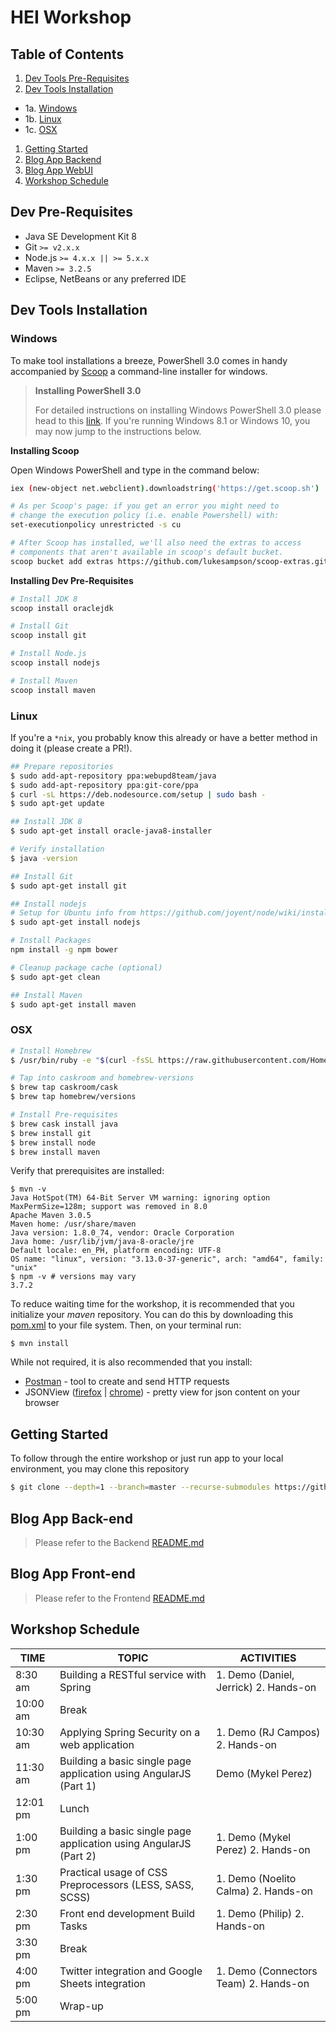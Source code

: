 HEI Workshop
===

Table of Contents
---

1. [Dev Tools Pre-Requisites](#dev-pre-requisites)
1. [Dev Tools Installation](#dev-tools-installation)
  - 1a. [Windows](#windows)
  - 1b. [Linux](#linux)
  - 1c. [OSX](#osx)
1. [Getting Started](#getting-started)
1. [Blog App Backend](#blog-app-back-end)
1. [Blog App WebUI](#blog-app-front-end)
1. [Workshop Schedule](#workshop-schedule)


## Dev Pre-Requisites

- Java SE Development Kit 8
- Git `>= v2.x.x`
- Node.js `>= 4.x.x || >= 5.x.x`
- Maven `>= 3.2.5`
- Eclipse, NetBeans or any preferred IDE

## Dev Tools Installation

### Windows

To make tool installations a breeze, PowerShell 3.0 comes in handy accompanied
by [Scoop](http://scoop.sh/) a command-line installer for windows.


> **Installing PowerShell 3.0**
>
> For detailed instructions on installing Windows PowerShell 3.0 please head to
> this [link](https://technet.microsoft.com/en-us/library/hh847837.aspx).
> If you're running Windows 8.1 or Windows 10, you may now jump to the
> instructions below.

**Installing Scoop**

Open Windows PowerShell and type in the command below:

```bash
iex (new-object net.webclient).downloadstring('https://get.scoop.sh')

# As per Scoop's page: if you get an error you might need to
# change the execution policy (i.e. enable Powershell) with:
set-executionpolicy unrestricted -s cu

# After Scoop has installed, we'll also need the extras to access
# components that aren't available in scoop's default bucket.
scoop bucket add extras https://github.com/lukesampson/scoop-extras.git
```

**Installing Dev Pre-Requisites**

```bash
# Install JDK 8
scoop install oraclejdk

# Install Git
scoop install git

# Install Node.js
scoop install nodejs

# Install Maven
scoop install maven
```

### Linux

If you're a `*nix`, you probably know this already or have a better method in
doing it (please create a PR!).

```bash
## Prepare repositories
$ sudo add-apt-repository ppa:webupd8team/java
$ sudo add-apt-repository ppa:git-core/ppa
$ curl -sL https://deb.nodesource.com/setup | sudo bash -
$ sudo apt-get update

## Install JDK 8
$ sudo apt-get install oracle-java8-installer

# Verify installation
$ java -version

## Install Git
$ sudo apt-get install git

## Install nodejs
# Setup for Ubuntu info from https://github.com/joyent/node/wiki/installing-node.js-via-package-manager
$ sudo apt-get install nodejs

# Install Packages
npm install -g npm bower

# Cleanup package cache (optional)
$ sudo apt-get clean

## Install Maven
$ sudo apt-get install maven
```

### OSX

```bash
# Install Homebrew
$ /usr/bin/ruby -e "$(curl -fsSL https://raw.githubusercontent.com/Homebrew/install/master/install)"

# Tap into caskroom and homebrew-versions
$ brew tap caskroom/cask
$ brew tap homebrew/versions

# Install Pre-requisites
$ brew cask install java
$ brew install git
$ brew install node
$ brew install maven
```

Verify that prerequisites are installed:

```
$ mvn -v
Java HotSpot(TM) 64-Bit Server VM warning: ignoring option MaxPermSize=128m; support was removed in 8.0
Apache Maven 3.0.5
Maven home: /usr/share/maven
Java version: 1.8.0_74, vendor: Oracle Corporation
Java home: /usr/lib/jvm/java-8-oracle/jre
Default locale: en_PH, platform encoding: UTF-8
OS name: "linux", version: "3.13.0-37-generic", arch: "amd64", family: "unix"
$ npm -v # versions may vary
3.7.2
```

To reduce waiting time for the workshop, it is recommended that you initialize your *maven* repository. You can do this by downloading this [pom.xml](https://gist.githubusercontent.com/devcsrj/5b921a3b83b9975a3d14/raw/920badec76e5563a738c60de30ab8d832662d95f/pom.xml) to your file system. Then, on your terminal run:

```
$ mvn install
```

While not required, it is also recommended that you install:

- [Postman](http://www.getpostman.com/) - tool to create and send HTTP requests
- JSONView ([firefox](https://addons.mozilla.org/en-US/firefox/addon/jsonview/) | [chrome](https://chrome.google.com/webstore/detail/jsonview/chklaanhfefbnpoihckbnefhakgolnmc)) - pretty view for json content on your browser


## Getting Started

To follow through the entire workshop or just run app to your local environment,
you may clone this repository

```bash
$ git clone --depth=1 --branch=master --recurse-submodules https://github.com/toro-io/hei-workshop.git
```

## Blog App Back-end

> Please refer to the Backend [README.md](app/api/README.md)

## Blog App Front-end

> Please refer to the Frontend [README.md](app/web/README.md)

## Workshop Schedule

| TIME 	| TOPIC 	| ACTIVITIES 	|
|----------	|-------------------------------------------------------------------	|---------------------------------------	|
| 8:30 am 	| Building a RESTful service with Spring 	| 1. Demo (Daniel, Jerrick) 2. Hands-on 	|
| 10:00 am 	| Break 	|  	|
| 10:30 am 	| Applying Spring Security on a web application 	| 1. Demo (RJ Campos) 2. Hands-on 	|
| 11:30 am 	| Building a basic single page application using AngularJS (Part 1) 	|  Demo (Mykel Perez) 	|
| 12:01 pm 	| Lunch 	|  	|
| 1:00 pm 	| Building a basic single page application using AngularJS (Part 2) 	| 1. Demo (Mykel Perez) 2. Hands-on 	|
| 1:30 pm 	| Practical usage of CSS Preprocessors (LESS, SASS, SCSS) 	| 1. Demo (Noelito Calma) 2. Hands-on 	|
| 2:30 pm 	| Front end development Build Tasks 	| 1. Demo (Philip) 2. Hands-on 	|
| 3:30 pm 	| Break 	|  	|
| 4:00 pm 	| Twitter integration and Google Sheets integration 	| 1. Demo (Connectors Team) 2. Hands-on 	|
| 5:00 pm 	| Wrap-up	|  	|
